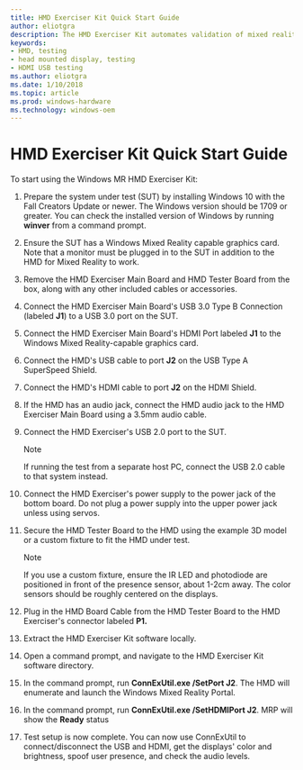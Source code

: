 ```yaml
---
title: HMD Exerciser Kit Quick Start Guide
author: eliotgra
description: The HMD Exerciser Kit automates validation of mixed reality (MR) head mounted displays (HMDs) and PCs.
keywords:
- HMD, testing
- head mounted display, testing
- HDMI USB testing 
ms.author: eliotgra
ms.date: 1/10/2018
ms.topic: article
ms.prod: windows-hardware
ms.technology: windows-oem
---
```


# HMD Exerciser Kit Quick Start Guide

To start using the Windows MR HMD Exerciser Kit:

1.  Prepare the system under test (SUT) by installing Windows 10 with the Fall Creators Update or newer. The Windows version should be 1709 or greater. You can check the installed version of Windows by running **winver** from a command prompt. 

2.  Ensure the SUT has a Windows Mixed Reality capable graphics card. Note that a monitor must be plugged in to the SUT in addition to the HMD for Mixed Reality to work.

3.  Remove the HMD Exerciser Main Board and HMD Tester Board from the box, along with any other included cables or accessories.

4.  Connect the HMD Exerciser Main Board's USB 3.0 Type B Connection (labeled **J1**) to a USB 3.0 port on the SUT.

5.  Connect the HMD Exerciser Main Board's HDMI Port labeled **J1** to the Windows Mixed Reality-capable graphics card.

6.  Connect the HMD's USB cable to port **J2** on the USB Type A SuperSpeed Shield.

7.  Connect the HMD's HDMI cable to port **J2** on the HDMI Shield.

8.  If the HMD has an audio jack, connect the HMD audio jack to the HMD Exerciser Main Board using a 3.5mm audio cable.

9.  Connect the HMD Exerciser's USB 2.0 port to the SUT.

    > [!NOTE] 
    > If running the test from a separate host PC, connect the USB 2.0 cable to that system instead.

10. Connect the HMD Exerciser's power supply to the power jack of the bottom board. Do not plug a power supply into the upper power jack unless using servos.

11. Secure the HMD Tester Board to the HMD using the example 3D model or a custom fixture to fit the HMD under test.

    > [!NOTE]
    > If you use a custom fixture, ensure the IR LED and photodiode are positioned in front of the presence sensor, about 1-2cm away. The color sensors should be roughly centered on the displays.

12. Plug in the HMD Board Cable from the HMD Tester Board to the HMD Exerciser's connector labeled **P1.**

13. Extract the HMD Exerciser Kit software locally.

14. Open a command prompt, and navigate to the HMD Exerciser Kit software directory.

15. In the command prompt, run **ConnExUtil.exe /SetPort J2**. The HMD will enumerate and launch the Windows Mixed Reality Portal.

16. In the command prompt, run **ConnExUtil.exe /SetHDMIPort J2**. MRP will show the **Ready** status

17. Test setup is now complete. You can now use ConnExUtil to connect/disconnect the USB and HDMI, get the displays' color and brightness, spoof user presence, and check the audio levels.
